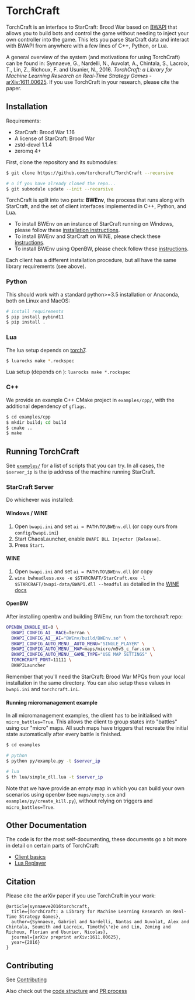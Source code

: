 # TorchCraft

TorchCraft is an interface to StarCraft: Brood War based on [BWAPI](github.com/bwapi/bwapi) that allows you to build bots and control the game without needing to inject your own controller into the game. This lets you parse StarCraft data and interact with BWAPI from anywhere with a few lines of C++, Python, or Lua.

A general overview of the system (and motivations for using TorchCraft) can be found in: Synnaeve, G., Nardelli, N., Auvolat, A., Chintala, S., Lacroix, T., Lin, Z., Richoux, F. and Usunier, N., 2016. _TorchCraft: a Library for Machine Learning Research on Real-Time Strategy Games_ - [arXiv:1611.00625](https://arxiv.org/abs/1611.00625). If you use TorchCraft in your research, please cite the paper.


## Installation

Requirements:
  - StarCraft: Brood War 1.16
  - A license of StarCraft: Brood War
  - zstd-devel 1.1.4
  - zeromq 4+


First, clone the repository and its submodules:

```bash
$ git clone https://github.com/torchcraft/TorchCraft --recursive

# o if you have already cloned the repo...
$ git submodule update --init --recursive
```


TorchCraft is split into two parts: **BWEnv**, the process that runs along with StarCraft, and the set of client interfaces implemented in C++, Python, and Lua.

- To install BWEnv on an instance of StarCraft running on Windows, please follow these [installation instructions](docs/user/starcraft_in_windows.md). 
- To install BWEnv and StarCraft on WINE, please check these [instructions](docs/user/starcraft_in_wine.md).
- To install BWEnv using OpenBW, please check follow these [instructions](docs/user/openbw.md).


Each client has a different installation procedure, but all have the same library requirements (see above).


### Python

This should work with a standard python>=3.5 installation or Anaconda, both on Linux and MacOS:

```bash
# install requirements
$ pip install pybind11
$ pip install .
```

### Lua

The lua setup depends on [torch7](http://torch.ch/docs/getting-started.html).

```bash
$ luarocks make *.rockspec
```
Lua setup (depends on ): `luarocks make *.rockspec`<br/>


### C++

We provide an example C++ CMake project in `examples/cpp/`, with the additional dependency of `gflags`.

```bash
$ cd examples/cpp
$ mkdir build; cd build
$ cmake ..
$ make
```


## Running TorchCraft

See [`examples/`](examples/) for a list of scripts that you can try. In all cases, the `$server_ip` is the ip address of the machine running
StarCraft.


### StarCraft Server

Do whichever was installed:

#### Windows / WINE

1. Open `bwapi.ini` and set `ai = PATH\TO\BWEnv.dll` (or copy ours from `config/bwapi.ini`)
2. Start ChaosLauncher, enable `BWAPI DLL Injector [Release]`.
3. Press `Start`.


#### WINE

1. Open `bwapi.ini` and set `ai = PATH\TO\BWEnv.dll` (or copy
2. `wine bwheadless.exe -e $STARCRAFT/StarCraft.exe -l $STARCRAFT/bwapi-data/BWAPI.dll --headful` as detailed in the [WINE docs](/docs/user/starcraft_in_wine.md)


#### OpenBW

After installing openbw and building BWEnv, run from the torchcraft repo:

```bash
OPENBW_ENABLE_UI=0 \
  BWAPI_CONFIG_AI__RACE=Terran \
  BWAPI_CONFIG_AI__AI="BWEnv/build/BWEnv.so" \
  BWAPI_CONFIG_AUTO_MENU__AUTO_MENU="SINGLE_PLAYER" \
  BWAPI_CONFIG_AUTO_MENU__MAP=maps/micro/m5v5_c_far.scm \
  BWAPI_CONFIG_AUTO_MENU__GAME_TYPE="USE MAP SETTINGS" \
  TORCHCRAFT_PORT=11111 \
  BWAPILauncher
```

Remember that you'll need the StarCraft: Brood War MPQs from your local installation in the same directory. You can also setup these values in `bwapi.ini` and `torchcraft.ini`.


#### Running micromanagement example

In all micromanagement examples, the client has to be initialised with `micro_battles=True`. This allows the client to group states into "battles" using our "micro" maps. All such maps have triggers that recreate the initial state automatically after every battle is finished.

```bash
$ cd examples

# python
$ python py/example.py -t $server_ip

# lua
$ th lua/simple_dll.lua -t $server_ip
```

Note that we have provide an empty map in which you can build your own scenarios using openbw (see `maps/empty.scm` and `examples/py/create_kill.py`), without relying on triggers and `micro_battles=True`.


## Other Documentation

The code is for the most self-documenting, these documents go a bit more in detail on certain parts of TorchCraft:

- [Client basics](/docs/user/torchcraft.md)
- [Lua Replayer](/docs/user/replayer.md)


## Citation

Please cite the arXiv paper if you use TorchCraft in your work:

```
@article{synnaeve2016torchcraft,
  title={TorchCraft: a Library for Machine Learning Research on Real-Time Strategy Games},
  author={Synnaeve, Gabriel and Nardelli, Nantas and Auvolat, Alex and Chintala, Soumith and Lacroix, Timoth{\'e}e and Lin, Zeming and Richoux, Florian and Usunier, Nicolas},
  journal={arXiv preprint arXiv:1611.00625},
  year={2016}
}
```

## Contributing

See [Contributing](CONTRIBUTING.md)

Also check out the [code structure](/docs/contributor/code_structure.md)
and [PR process](/docs/contributor/pr_process.md)
